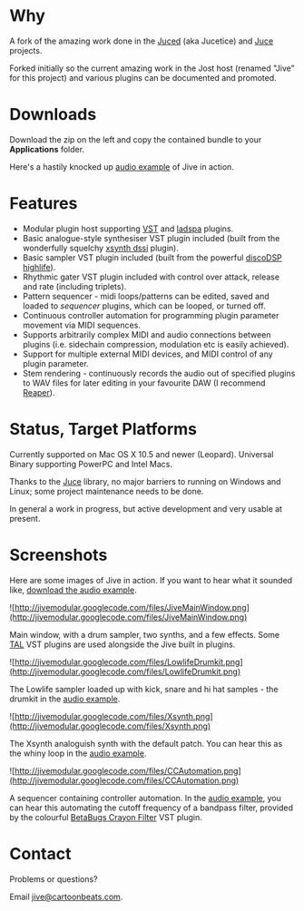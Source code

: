 # Why #
A fork of the amazing work done in the [Juced](http://code.google.com/p/juced) (aka Jucetice) and [Juce](http://rawmaterialsoftware.com/juce) projects.

Forked initially so the current amazing work in the Jost host (renamed "Jive" for this project) and various plugins can be documented and promoted.

# Downloads #
Download the zip on the left and copy the contained bundle to your **Applications** folder.

Here's a hastily knocked up [audio example](http://jivemodular.googlecode.com/files/JiveExample.mp3) of Jive in action.

# Features #
  * Modular plugin host supporting [VST](http://en.wikipedia.org/wiki/Virtual_Studio_Technology) and [ladspa](http://www.ladspa.org) plugins.
  * Basic analogue-style synthesiser VST plugin included (built from the wonderfully squelchy [xsynth dssi](http://dssi.sourceforge.net/) plugin).
  * Basic sampler VST plugin included (built from the powerful [discoDSP highlife](http://www.discodsp.com/highlife/)).
  * Rhythmic gater VST plugin included with control over attack, release and rate (including triplets).
  * Pattern sequencer - midi loops/patterns can be edited, saved and loaded to _sequencer_ plugins, which can be looped, or turned off.
  * Continuous controller automation for programming plugin parameter movement via MIDI sequences.
  * Supports arbitrarily complex MIDI and audio connections between plugins (i.e. sidechain compression, modulation etc is easily achieved).
  * Support for multiple external MIDI devices, and MIDI control of any plugin parameter.
  * Stem rendering - continuously records the audio out of specified plugins to WAV files for later editing in your favourite DAW (I recommend [Reaper](http://reaper.fm)).

# Status, Target Platforms #
Currently supported on Mac OS X 10.5 and newer (Leopard). Universal Binary supporting PowerPC and Intel Macs.

Thanks to the [Juce](http://rawmaterialsoftware.com/juce) library, no major barriers to running on Windows and Linux; some project maintenance needs to be done.

In general a work in progress, but active development and very usable at present.

# Screenshots #

Here are some images of Jive in action. If you want to hear what it sounded like, [download the audio example](http://jivemodular.googlecode.com/files/JiveExample.mp3).

![http://jivemodular.googlecode.com/files/JiveMainWindow.png](http://jivemodular.googlecode.com/files/JiveMainWindow.png)

Main window, with a drum sampler, two synths, and a few effects. Some [TAL](http://kunz.corrupt.ch) VST plugins are used alongside the Jive built in plugins.

![http://jivemodular.googlecode.com/files/LowlifeDrumkit.png](http://jivemodular.googlecode.com/files/LowlifeDrumkit.png)

The Lowlife sampler loaded up with kick, snare and hi hat samples - the drumkit in the [audio example](http://jivemodular.googlecode.com/files/JiveExample.mp3).

![http://jivemodular.googlecode.com/files/Xsynth.png](http://jivemodular.googlecode.com/files/Xsynth.png)

The Xsynth analoguish synth with the default patch. You can hear this as the whiny loop in the [audio example](http://jivemodular.googlecode.com/files/JiveExample.mp3).

![http://jivemodular.googlecode.com/files/CCAutomation.png](http://jivemodular.googlecode.com/files/CCAutomation.png)

A sequencer containing controller automation. In the [audio example](http://jivemodular.googlecode.com/files/JiveExample.mp3), you can hear this automating the cutoff frequency of a bandpass filter, provided by the colourful [BetaBugs Crayon Filter](http://www.betabugsaudio.com/plugs.php) VST plugin.

# Contact #
Problems or questions?

Email [jive@cartoonbeats.com](mailto:jive@cartoonbeats.com).